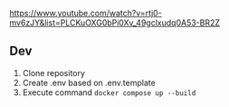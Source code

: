 https://www.youtube.com/watch?v=rtj0-mv6zJY&list=PLCKuOXG0bPi0Xv_49gclxudq0A53-BR2Z

## Dev

1. Clone repository
2. Create .env based on .env.template
3. Execute command `docker compose up --build`
